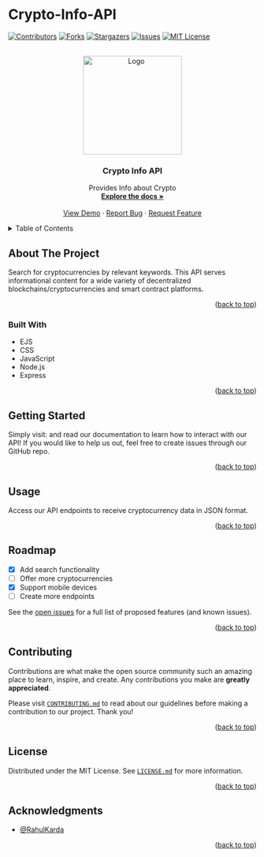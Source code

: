 # Crypto-Info-API

<div id="top"></div>

[![Contributors][contributors-shield]][contributors-url]
[![Forks][forks-shield]][forks-url]
[![Stargazers][stars-shield]][stars-url]
[![Issues][issues-shield]][issues-url]
[![MIT License][license-shield]][license-url]

<!-- PROJECT LOGO -->
<br />
<div align="center">
  <a href="https://github.com/Ratnesh-Rajput">
    <img src="https://github.com/rahulkarda/crypto-info-api/blob/master/public/assets/github-logo.jpg?raw=true" alt="Logo" width="200">
  </a>

<h3 align="center">Crypto Info API</h3>

  <p align="center">
    Provides Info about Crypto
    <br />
    <a href="https://github.com/Ratnesh-Rajput/crypto-info-api-v2"><strong>Explore the docs »</strong></a>
    <br />
    <br />
    <a href="crypto-info-api-v2.onrender.com/">View Demo</a>
    ·
    <a href="https://github.com/Ratnesh-Rajput/crypto-info-api-v2/issues">Report Bug</a>
    ·
    <a href="https://github.com/Ratnesh-Rajput/crypto-info-api-v2/issues">Request Feature</a>
  </p>
</div>

<!-- TABLE OF CONTENTS -->
<details>
  <summary>Table of Contents</summary>
  <ol>
    <li>
      <a href="#about-the-project">About The Project</a>
      <ul>
        <li><a href="#built-with">Built With</a></li>
      </ul>
    </li>
    <li><a href="#getting-started">Getting Started</a></li>
    <li><a href="#usage">Usage</a></li>
    <li><a href="#roadmap">Roadmap</a></li>
    <li><a href="#contributing">Contributing</a></li>
    <li><a href="#license">License</a></li>
    <li><a href="#acknowledgments">Acknowledgments</a></li>
  </ol>
</details>

<!-- ABOUT THE PROJECT -->

## About The Project

Search for cryptocurrencies by relevant keywords. This API serves informational content for a wide variety of decentralized blockchains/cryptocurrencies and smart contract platforms.

<p align="right">(<a href="#top">back to top</a>)</p>

### Built With

- EJS
- CSS
- JavaScript
- Node.js
- Express

<p align="right">(<a href="#top">back to top</a>)</p>

<!-- GETTING STARTED -->

## Getting Started

Simply visit: <a href="crypto-info-api-v2.onrender.com/"></a> and read our documentation to learn how to interact with our API! If you would like to help us out, feel free to create issues through our GitHub repo.

<p align="right">(<a href="#top">back to top</a>)</p>

<!-- USAGE EXAMPLES -->

## Usage

Access our API endpoints to receive cryptocurrency data in JSON format.

<p align="right">(<a href="#top">back to top</a>)</p>

<!-- ROADMAP -->

## Roadmap

- [X] Add search functionality
- [ ] Offer more cryptocurrencies
- [X] Support mobile devices
- [ ] Create more endpoints

See the [open issues](https://github.com/Ratnesh-Rajput/crypto-info-api-v2/issues) for a full list of proposed features (and known issues).

<p align="right">(<a href="#top">back to top</a>)</p>

<!-- CONTRIBUTING -->

## Contributing

Contributions are what make the open source community such an amazing place to learn, inspire, and create. Any contributions you make are **greatly appreciated**.

Please visit <a href="https://github.com/Ratnesh-Rajput/crypto-info-api-v2/blob/main/CONTRIBUTING.md">`CONTRIBUTING.md`</a> to read about our guidelines before making a contribution to our project. Thank you!

<p align="right">(<a href="#top">back to top</a>)</p>

<!-- LICENSE -->

## License

Distributed under the MIT License. See <a href="https://github.com/Ratnesh-Rajput/crypto-info-api-v2/blob/main/LICENSE.md">`LICENSE.md`</a> for more information.

<p align="right">(<a href="#top">back to top</a>)</p>

<!-- ACKNOWLEDGMENTS -->

## Acknowledgments

- [@RahulKarda](https://twitter.com/rahulkarda2002)

<p align="right">(<a href="#top">back to top</a>)</p>

<!-- MARKDOWN LINKS & IMAGES -->

[contributors-shield]: https://img.shields.io/github/contributors/rahulkarda/crypto-info-api.svg?style=for-the-badge
[contributors-url]: https://github.com/rahulkarda/crypto-info-api/graphs/contributors
[forks-shield]: https://img.shields.io/github/forks/rahulkarda/crypto-info-api.svg?style=for-the-badge
[forks-url]: https://github.com/rahulkarda/crypto-info-api/network/members
[stars-shield]: https://img.shields.io/github/stars/rahulkarda/crypto-info-api.svg?style=for-the-badge
[stars-url]: https://github.com/rahulkarda/crypto-info-api/stargazers
[pullrequests-shield]: https://img.shields.io/github/issues-pr/rahulkarda/crypto-info-api?color=red&label=Pull%20Requests&style=for-the-badge
[pullrequests-url]: https://github.com/rahulkarda/crypto-info-api/pulls
[issues-shield]: https://img.shields.io/github/issues/rahulkarda/crypto-info-api.svg?style=for-the-badge
[issues-url]: https://github.com/rahulkarda/crypto-info-api/issues
[license-shield]: https://img.shields.io/github/license/rahulkarda/crypto-info-api.svg?style=for-the-badge
[license-url]: https://github.com/rahulkarda/crypto-info-api/blob/master/LICENSE.md
